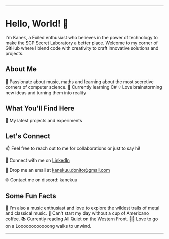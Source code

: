
---

# Hello, World! 👋

I'm Kanek, a Exiled enthusiast who believes in the power of technology to make the SCP Secret Laboratory a better place. Welcome to my corner of GitHub where I blend code with creativity to craft innovative solutions and projects.

## About Me

🚀 Passionate about music, maths and learning about the most secretive corners of computer science.
🌱 Currently learning C#
💡 Love brainstorming new ideas and turning them into reality  

## What You'll Find Here

🔭 My latest projects and experiments  

## Let's Connect

📫 Feel free to reach out to me for collaborations or just to say hi!  

🔗 Connect with me on [LinkedIn](https://www.linkedin.com/in/kamil-%C5%82ach-62ab20302/)

📧 Drop me an email at kanekuu.donito@gmail.com

🌐 Contact me on discord: kanekuu

## Some Fun Facts

🎵 I'm also a music enthusiast and love to explore the wildest trails of metal and classical music.
🍵 Can't start my day without a cup of Americano coffee.
📚 Currently reading All Quiet on the Western Front.
🚴‍♀️ Love to go on a Loooooooooooong walks to unwind.

---
